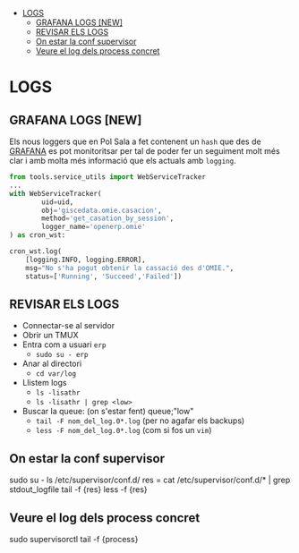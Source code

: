 <!-- TOC INICIO -->
- [LOGS](#logs)
  - [GRAFANA LOGS [NEW]](#grafana-logs-new)
  - [REVISAR ELS LOGS](#revisar-els-logs)
  - [On estar la conf supervisor](#on-estar-la-conf-supervisor)
  - [Veure el log dels process concret](#veure-el-log-dels-process-concret)
<!-- TOC FIN -->

# LOGS

## GRAFANA LOGS [NEW]

Els nous loggers que en Pol Sala a fet contenent un `hash` que des de [GRAFANA](https://play.grafana.org/d/bdnahipisghdsa/getting-started-with-grafana-play?orgId=1&from=now-1h&to=now&timezone=browser)
es pot monitoritsar per tal de poder fer un seguiment molt més clar i amb molta més informació que els actuals amb `logging`.


```python
from tools.service_utils import WebServiceTracker
...
with WebServiceTracker(
        uid=uid, 
        obj='giscedata.omie.casacion', 
        method='get_casation_by_session', 
        logger_name='openerp.omie'
) as cron_wst:

cron_wst.log(
    [logging.INFO, logging.ERROR], 
    msg="No s'ha pogut obtenir la cassació des d'OMIE.", 
    status=['Running', 'Succeed','Failed'])
```

## REVISAR ELS LOGS

* Connectar-se al servidor
* Obrir un TMUX
* Entra com a usuari `erp`
  * `sudo su - erp`
* Anar al directori
  * `cd var/log`
* Llistem logs
  * `ls -lisathr`
  * `ls -lisathr | grep <low>`
* Buscar la queue: (on s'estar fent) queue;"low"
  * `tail -F nom_del_log.0*.log` (per no agafar els backups) 
  * `less -F nom_del_log.0*.log` (com si fos un `vim`) 
 

## On estar la conf supervisor

sudo su -
ls /etc/supervisor/conf.d/
res = cat /etc/supervisor/conf.d/* | grep stdout_logfile
tail -f {res} 
less -f {res}


## Veure el log dels process concret

sudo supervisorctl
tail -f {process}